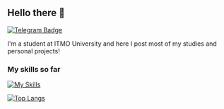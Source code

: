 ## Hello there 👋
[![Telegram Badge](https://img.shields.io/badge/-Telegram-0088cc?style=flat-square&labelColor=0088cc&logo=telegram&logoColor=white&link=https://t.me/albogatov)](https://t.me/albogatov)

I'm a student at ITMO University and here I post most of my studies and personal projects!

### My skills so far
[![My Skills](https://skillicons.dev/icons?i=java,spring,js,jquery,ts,html,css,angular,c,cpp,linux)](https://skillicons.dev)

[![Top Langs](https://github-readme-stats.vercel.app/api/top-langs/?username=albogatov&hide=c,makefile,assembly&langs_count=8)](https://github.com/anuraghazra/github-readme-stats)

